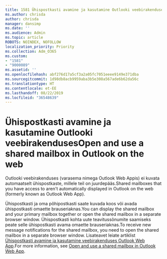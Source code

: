 ```yaml
---
title: 1581 Ühispostkasti avamine ja kasutamine Outlooki veebirakenduses
ms.author: chrisda
author: chrisda
manager: dansimp
ms.date: ''
ms.audience: Admin
ms.topic: article
ROBOTS: NOINDEX, NOFOLLOW
localization_priority: Priority
ms.collection: Adm_O365
ms.custom:
- "1581"
- "9000089"
ms.assetid: ''
ms.openlocfilehash: abf276d17a5cf3a2a05fc7051eeee9149e371dba
ms.sourcegitcommit: 1d98db8acb9959aba3b5e308a567ade6b62da56c
ms.translationtype: HT
ms.contentlocale: et-EE
ms.lasthandoff: 08/22/2019
ms.locfileid: "36548639"
---
```

# <a name="open-and-use-a-shared-mailbox-in-outlook-on-the-web"></a><span data-ttu-id="3f62e-102">Ühispostkasti avamine ja kasutamine Outlooki veebirakenduses</span><span class="sxs-lookup"><span data-stu-id="3f62e-102">Open and use a shared mailbox in Outlook on the web</span></span>

<span data-ttu-id="3f62e-103">Outlooki veebirakenduses (varasema nimega Outlook Web Appis) ei kuvata automaatselt ühispostkaste, millele teil on juurdepääs.</span><span class="sxs-lookup"><span data-stu-id="3f62e-103">Shared mailboxes that you have access to aren't automatically displayed in Outlook on the web (formerly known as Outlook Web App).</span></span>

<span data-ttu-id="3f62e-104">Ühispostkasti ja oma põhipostkasti saate kuvada koos või avada ühispostkasti omaette brauseriaknas.</span><span class="sxs-lookup"><span data-stu-id="3f62e-104">You can display the shared mailbox and your primary mailbox together or open the shared mailbox in a separate browser window.</span></span> <span data-ttu-id="3f62e-105">Ühispostkasti kohta uute teavitussõnumite saamiseks peate selle ühispostkasti avama omaette brauseriaknas.</span><span class="sxs-lookup"><span data-stu-id="3f62e-105">To receive new message notifications for the shared mailbox, you need to open the shared mailbox in a separate browser window.</span></span> <span data-ttu-id="3f62e-106">Lisateavet leiate artiklist [Ühispostkasti avamine ja kasutamine veebirakenduses Outlook Web App](https://support.office.com/article/BC127866-42BE-4DE7-92AE-1EF2F787FD5C).</span><span class="sxs-lookup"><span data-stu-id="3f62e-106">For more information, see [Open and use a shared mailbox in Outlook Web App](https://support.office.com/article/BC127866-42BE-4DE7-92AE-1EF2F787FD5C).</span></span>
